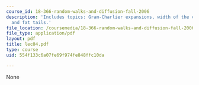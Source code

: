 ```yaml
---
course_id: 18-366-random-walks-and-diffusion-fall-2006
description: 'Includes topics: Gram-Charlier expansions, width of the central region,
  and fat tails.'
file_location: /coursemedia/18-366-random-walks-and-diffusion-fall-2006/554f133c6a07fe69f974fe848ffc10da_lec04.pdf
file_type: application/pdf
layout: pdf
title: lec04.pdf
type: course
uid: 554f133c6a07fe69f974fe848ffc10da

---
```

None